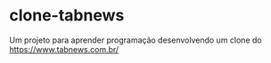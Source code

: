 # clone-tabnews
Um projeto para aprender programação desenvolvendo um clone do https://www.tabnews.com.br/
